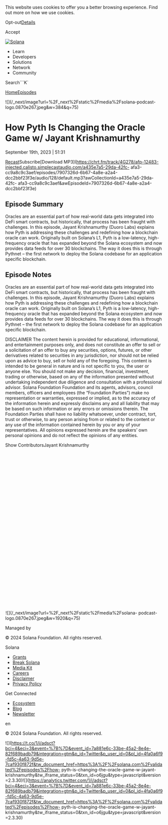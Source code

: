 This website uses cookies to offer you a better browsing experience. Find out
more on how we use cookies.

Opt-out[Details](/privacy-policy#collection-of-information)

Accept

[![Solana](/_next/static/media/logotype.e4df684f.svg)](/)

  * Learn
  * Developers
  * Solutions
  * Network
  * Community

Search```K`

[Home](/validated)[Episodes](/validated/episodes)

[](https://feeds.simplecast.com/W1NI2v3Z)[](/twitter)

![](/_next/image?url=%2F_next%2Fstatic%2Fmedia%2Fsolana-podcast-
logo.0870e267.jpeg&w=384&q=75)

# How Pyth Is Changing the Oracle Game w/ Jayant Krishnamurthy

September 19th, 2023 | 51:31

[Recast](https://recast.simplecast.com/7907326d-6b67-4a8e-a2a4-dcc2bbf23f3e)Subscribe[Download
MP3](https://chrt.fm/track/4G278/afp-12483-injected.calisto.simplecastaudio.com/a435e7a5-29da-42fc-
afa3-cc9a8c9c3aef/episodes/7907326d-6b67-4a8e-a2a4-dcc2bbf23f3e/audio/128/default.mp3?awCollectionId=a435e7a5-29da-42fc-
afa3-cc9a8c9c3aef&awEpisodeId=7907326d-6b67-4a8e-a2a4-dcc2bbf23f3e)

## Episode Summary

Oracles are an essential part of how real-world data gets integrated into DeFi
smart contracts, but historically, that process has been fraught with
challenges. In this episode, Jayant Krishnamurthy (Duoro Labs) explains how
Pyth is addressing these challenges and redefining how a blockchain oracle can
work. Originally built on Solana’s L1, Pyth is a low-latency, high-frequency
oracle that has expanded beyond the Solana ecosystem and now provides data
feeds for over 30 blockchains. The way it does this is through Pythnet – the
first network to deploy the Solana codebase for an application specific
blockchain.

## Episode Notes

Oracles are an essential part of how real-world data gets integrated into DeFi
smart contracts, but historically, that process has been fraught with
challenges. In this episode, Jayant Krishnamurthy (Duoro Labs) explains how
Pyth is addressing these challenges and redefining how a blockchain oracle can
work. Originally built on Solana’s L1, Pyth is a low-latency, high-frequency
oracle that has expanded beyond the Solana ecosystem and now provides data
feeds for over 30 blockchains. The way it does this is through Pythnet – the
first network to deploy the Solana codebase for an application specific
blockchain.  


  
DISCLAIMER The content herein is provided for educational, informational, and
entertainment purposes only, and does not constitute an offer to sell or a
solicitation of an offer to buy any securities, options, futures, or other
derivatives related to securities in any jurisdiction, nor should not be
relied upon as advice to buy, sell or hold any of the foregoing. This content
is intended to be general in nature and is not specific to you, the user or
anyone else. You should not make any decision, financial, investment, trading
or otherwise, based on any of the information presented without undertaking
independent due diligence and consultation with a professional advisor. Solana
Foundation Foundation and its agents, advisors, council members, officers and
employees (the “Foundation Parties”) make no representation or warranties,
expressed or implied, as to the accuracy of the information herein and
expressly disclaims any and all liability that may be based on such
information or any errors or omissions therein. The Foundation Parties shall
have no liability whatsoever, under contract, tort, trust or otherwise, to any
person arising from or related to the content or any use of the information
contained herein by you or any of your representatives. All opinions expressed
herein are the speakers’ own personal opinions and do not reflect the opinions
of any entities.

Show ContributorsJayant Krishnamurthy

![](data:image/svg+xml,%3csvg%20xmlns=%27http://www.w3.org/2000/svg%27%20version=%271.1%27%20width=%27640%27%20height=%27640%27/%3e)![](data:image/gif;base64,R0lGODlhAQABAIAAAAAAAP///yH5BAEAAAAALAAAAAABAAEAAAIBRAA7)![](/_next/image?url=%2F_next%2Fstatic%2Fmedia%2Fsolana-
podcast-logo.0870e267.jpeg&w=1920&q=75)

Managed by

[](/)

[](/youtube)[](/twitter)[](/discord)[](/reddit)[](/github)[](/telegram)

© 2024 Solana Foundation. All rights reserved.

Solana

  * [Grants](https://solana.org/grants)
  * [Break Solana](https://break.solana.com/)
  * [Media Kit](/branding)
  * [Careers](https://jobs.solana.com/)
  * [Disclaimer](/tos)
  * [Privacy Policy](/privacy-policy)

Get Connected

  * [Ecosystem](/ecosystem)
  * [Blog](/news)
  * [Newsletter](/newsletter)

en

© 2024 Solana Foundation. All rights reserved.

![](https://t.co/1/i/adsct?bci=4&eci=3&event=%7B%7D&event_id=7a881e6c-33be-45a2-8e4e-82f689badb79&integration=gtm&p_id=Twitter&p_user_id=0&pl_id=4fa0a6f9-fd5c-4a63-9d5e-7caf930f872f&tw_document_href=https%3A%2F%2Fsolana.com%2Fvalidated%2Fepisodes%2Fhow-
pyth-is-changing-the-oracle-game-w-jayant-
krishnamurthy&tw_iframe_status=0&txn_id=o6jgu&type=javascript&version=2.3.30)![](https://analytics.twitter.com/1/i/adsct?bci=4&eci=3&event=%7B%7D&event_id=7a881e6c-33be-45a2-8e4e-82f689badb79&integration=gtm&p_id=Twitter&p_user_id=0&pl_id=4fa0a6f9-fd5c-4a63-9d5e-7caf930f872f&tw_document_href=https%3A%2F%2Fsolana.com%2Fvalidated%2Fepisodes%2Fhow-
pyth-is-changing-the-oracle-game-w-jayant-
krishnamurthy&tw_iframe_status=0&txn_id=o6jgu&type=javascript&version=2.3.30)

